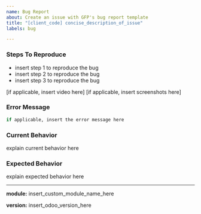 ```yaml
---
name: Bug Report
about: Create an issue with GFP's bug report template
title: "[client_code] concise_description_of_issue"
labels: bug

---
```


### Steps To Reproduce
- insert step 1 to reproduce the bug
- insert step 2 to reproduce the bug
- insert step 3 to reproduce the bug

[if applicable, insert video here]
[if applicable, insert screenshots here]

### Error Message
```sh
if applicable, insert the error message here
```

### Current Behavior
explain current behavior here

### Expected Behavior
explain expected behavior here

---

**module:** insert_custom_module_name_here

**version:** insert_odoo_version_here
